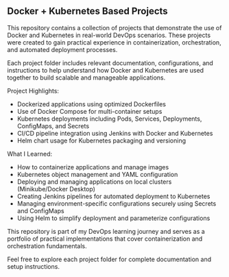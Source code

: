 Docker + Kubernetes Based Projects
----------------------------------

This repository contains a collection of projects that demonstrate the use of Docker and Kubernetes in real-world DevOps scenarios. These projects were created to gain practical experience in containerization, orchestration, and automated deployment processes.

Each project folder includes relevant documentation, configurations, and instructions to help understand how Docker and Kubernetes are used together to build scalable and manageable applications.

Project Highlights:
- Dockerized applications using optimized Dockerfiles
- Use of Docker Compose for multi-container setups
- Kubernetes deployments including Pods, Services, Deployments, ConfigMaps, and Secrets
- CI/CD pipeline integration using Jenkins with Docker and Kubernetes
- Helm chart usage for Kubernetes packaging and versioning

What I Learned:
- How to containerize applications and manage images
- Kubernetes object management and YAML configuration
- Deploying and managing applications on local clusters (Minikube/Docker Desktop)
- Creating Jenkins pipelines for automated deployment to Kubernetes
- Managing environment-specific configurations securely using Secrets and ConfigMaps
- Using Helm to simplify deployment and parameterize configurations

This repository is part of my DevOps learning journey and serves as a portfolio of practical implementations that cover containerization and orchestration fundamentals.

Feel free to explore each project folder for complete documentation and setup instructions.
